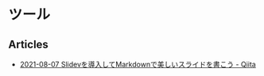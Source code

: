 # ツール

## Articles

- [2021-08-07 Slidevを導入してMarkdownで美しいスライドを書こう - Qiita](https://qiita.com/loftkun/items/2fbeddc9449eb5d85dfd)